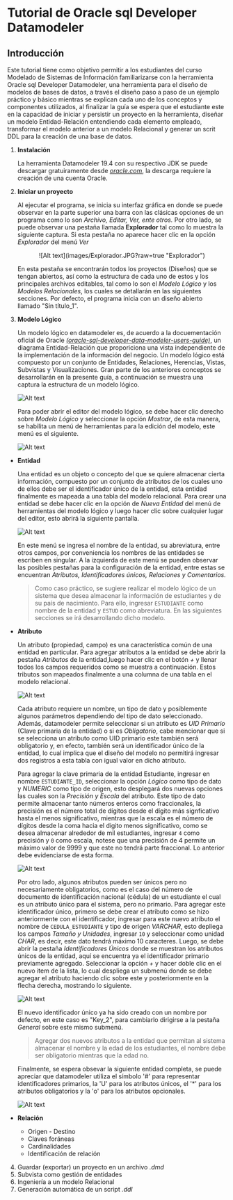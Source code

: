 # Tutorial de Oracle sql Developer Datamodeler

## Introducción

Este tutorial tiene como objetivo permitir a los estudiantes del curso Modelado de Sistemas de Información familiarizarse con la herramienta Oracle sql Developer Datamodeler, una herramienta para el diseño de modelos de bases de datos, a través el diseño paso a paso de un ejemplo práctico y básico mientras se explican cada uno de los conceptos y componentes utilizados, al finalizar la guía se espera que el estudiante este en la capacidad de iniciar y persistir un proyecto en la herramienta, diseñar un modelo Entidad-Relación entendiendo cada elemento empleado, transformar el modelo anterior a un modelo Relacional y generar un scrit DDL para la creación de una base de datos.

1. **Instalación**
   
   La herramienta Datamodeler 19.4 con su respectivo JDK se puede descargar gratuiramente desde [*oracle.com*](https://www.oracle.com/tools/downloads/sql-data-modeler-downloads.html), la descarga requiere la creación de una cuenta Oracle.
   
2. **Iniciar un proyecto**
   
   Al ejecutar el programa, se inicia su interfaz gráfica en donde se puede observar en la parte superior una barra con las clásicas opciones de un programa como lo son *Archivo, Editar, Ver, ente otros.* Por otro lado, se puede observar una pestaña llamada **Explorador** tal como lo muestra la siguiente captura. Si esta pestaña no aparece hacer clic en la opción *Explorador* del menú *Ver*

   <center>![Alt text](images/Explorador.JPG?raw=true "Explorador")</center>

   En esta pestaña se encontrarán todos los proyectos (Diseños) que se tengan abiertos, así como la estructura de cada uno de estos y los principales archivos editables, tal como lo son el *Modelo Lógico* y los *Modelos Relacionales*, los cuales se detallarán en las siguientes secciones. Por defecto, el programa inicia con un diseño abierto llamado "Sin título_1".

3. **Modelo Lógico**

    Un modelo lógico en datamodeler es, de acuerdo a la docuementación oficial de Oracle [*(oracle-sql-developer-data-modeler-users-guide)*](Documents/oracle-sql-developer-data-modeler-users-guide.pdf), un diagrama Entidad-Relación que proporiciona una vista independiente de la implementación de la información del negocio. Un modelo lógico está compuesto por un conjunto de Entidades, Relaciones, Herencias, Vistas, Subvistas y Visualizaciones. Gran parte de los anteriores conceptos se desarrollarán en la presente guía, a continuación se muestra una captura la estructura de un modelo lógico.

    ![Alt text](images/ModeloLogico.JPG?raw=true "Modelo Lógico")

    Para poder abrir el editor del modelo lógico, se debe hacer clic derecho sobre *Modelo Lógico* y seleccionar la opción *Mostrar*, de esta manera, se habilita un menú de herramientas para la edición del modelo, este menú es el siguiente.

    ![Alt text](images/MenuModeloLogico.JPG?raw=true "Menú Modelo Lógico")
   
  * **Entidad**
  
    Una entidad es un objeto o concepto del que se quiere almacenar cierta información, compuesto por un conjunto de atributos de los cuales uno de ellos debe ser el identificador único de la entidad, esta entidad finalmente es mapeada a una tabla del modelo relacional. Para crear una entidad se debe hacer clic en la opción de *Nueva Entidad* del menú de herramientas del modelo lógico y luego hacer clic sobre cualquier lugar del editor, esto abrirá la siguiente pantalla.

    ![Alt text](images/MenuEntidad.JPG?raw=true "Menú Entidad")

    En este menú se ingresa el nombre de la entidad, su abreviatura, entre otros campos, por conveniencia los nombres de las entidades se escriben en singular. A la izquierda de este menú se pueden observar las posibles pestañas para la configuración de la entidad, entre estas se encuentran *Atributos, Identificadores únicos, Relaciones y Comentarios.*

    > Como caso práctico, se sugiere realizar el modelo lógico de un sistema que desea almacenar la información de estudiantes y de su país de nacimiento. Para ello, ingresar `ESTUDIANTE` como nombre de la entidad y `ESTUD` como abreviatura. En las siguientes secciones se irá desarrollando dicho modelo.
    
  * **Atributo**
    
    Un atributo (propiedad, campo) es una característica común de una entidad en particular. Para agregar atributos a la entidad se debe abrir la pestaña *Atributos* de la entidad,luego hacer clic en el botón *+* y llenar todos los campos requeridos como se muestra a continuación. Estos tributos son mapeados finalmente a una columna de una tabla en el modelo relacional.

    ![Alt text](images/MenuAtributo.JPG?raw=true "Menú Atributo")

    Cada atributo requiere un nombre, un tipo de dato y posiblemente algunos parámetros dependiendo del tipo de dato seleccionado. Además, datamodeler permite seleccionar si un atributo es *UID Primario* (Clave primaria de la entidad) o si es *Obligatorio*, cabe mencionar que si se selecciona un atributo como UID primario este también será obligatorio y, en efecto, también será un identificador único de la entidad, lo cual implica que el diseño del modelo no permitirá ingresar dos registros a esta tabla con igual valor en dicho atributo.

    Para agregar la clave primaria de la entidad Estudiante, ingresar en nombre `ESTUDIANTE_ID`, seleccionar la opción *Lógico* como tipo de dato y *NUMERIC* como tipo de origen, esto desplegará dos nuevas opciones las cuales son la *Precisión y Escala* del atributo. Este tipo de dato permite almacenar tanto números enteros como fraccionales, la precisión es el número total de dígitos desde el dígito más signficativo hasta el menos significativo, mientras que la escala es el número de dígitos desde la coma hacia el digito menos significativo, como se desea almacenar alrededor de mil estudiantes, ingresar `4` como precisión y `0` como escala, notese que una precisión de 4 permite un máximo valor de 9999 y que este no tendrá parte fraccional. Lo anterior debe evidenciarse de esta forma.

    ![Alt text](images/EstudianteID.JPG?raw=true "ID Estudiante")
    
    Por otro lado, algunos atributos pueden ser únicos pero no necesariamente obligatorios, como es el caso del número de documento de identificación nacional (cédula) de un estudiante el cual es un atributo único para el sistema, pero no primario. Para agregar este identificador único, primero se debe crear el atributo como se hizo anteriormente con el identificador, ingresar para este nuevo atributo el nombre de `CEDULA_ESTUDIANTE` y tipo de origen *VARCHAR*, esto depliega los campos *Tamaño y Unidades*, ingresar `10` y seleccionar como unidad *CHAR*, es decir, este dato tendrá máximo 10 caracteres. Luego, se debe abrir la pestaña *Identificadores Únicos* donde se muestran los atributos únicos de la entidad, aquí se encuentra ya el identificador primario previamente agregado. Seleccionar la opción *+* y hacer doble clic en el nuevo item de la lista, lo cual despliega un submenú donde se debe agregar el atributo haciendo clic sobre este y posteriormente en la flecha derecha, mostrando lo siguiente.

    ![Alt text](images/EstudianteCedula.JPG?raw=true "Cedula Estudiante")

    El nuevo identificador único ya ha sido creado con un nombre por defecto, en este caso es "Key_2", para cambiarlo dirigirse a la pestaña *General* sobre este mismo submenú. 
    
    > Agregar dos nuevos atributos a la entidad que permitan al sistema almacenar el nombre y la edad de los estudiantes, el nombre debe ser obligatorio mientras que la edad no.

    Finalmente, se espera obsevar la siguiente entidad completa, se puede apreciar que datamodeler utiliza el símbolo '#' para representar identificadores primarios, la 'U' para los atributos únicos, el '*' para los atributos obligatorios y la 'o' para los atributos opcionales.

    ![Alt text](images/EstudianteEntidad.JPG?raw=true "Entidad Estudiante")

  * **Relación**



    * Origen - Destino
    * Claves foráneas
    * Cardinalidades
    * Identificación de relación 
4. Guardar (exportar) un proyecto en un archivo *.dmd*
5. Subvista como gestión de entidades
6. Ingeniería a un modelo Relacional
7. Generación automática de un script *.ddl*
